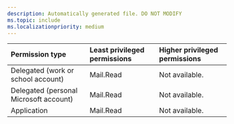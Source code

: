 ```yaml
---
description: Automatically generated file. DO NOT MODIFY
ms.topic: include
ms.localizationpriority: medium
---
```


|Permission type|Least privileged permissions|Higher privileged permissions|
|:---|:---|:---|
|Delegated (work or school account)|Mail.Read|Not available.|
|Delegated (personal Microsoft account)|Mail.Read|Not available.|
|Application|Mail.Read|Not available.|



